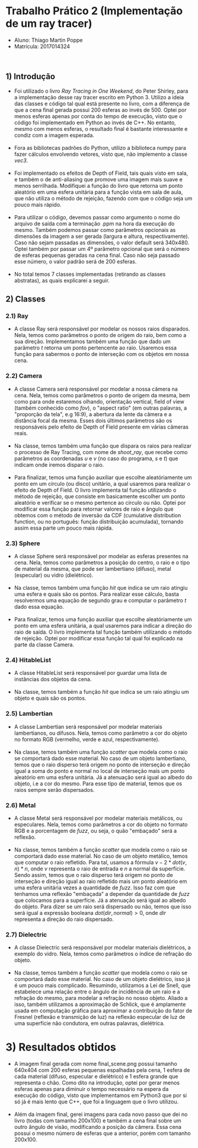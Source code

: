 # Trabalho Prático 2 (Implementação de um ray tracer)

- Aluno: Thiago Martin Poppe
- Matrícula: 2017014324
<br>

## 1) Introdução
- Foi utilizado o livro _Ray Tracing in One Weekend_, do Peter Shirley, para a implementação desse ray tracer escrito em Python 3. Utilizo a ideia das classes e código tal qual está presente no livro, com a diferença de que a cena final gerada possui 200 esferas ao invés de 500. Optei por menos esferas apenas por conta do tempo de execução, visto que o código foi implementado em Python ao invés de C++. No entanto, mesmo com menos esferas, o resultado final é bastante interessante e condiz com a imagem esperada.
<br><br>
- Fora as bibliotecas padrões do Python, utilizo a biblioteca numpy para fazer cálculos envolvendo vetores, visto que, não implemento a classe _vec3_.
<br><br>
- Foi implementado os efeitos de Depth of Field, tais quais visto em sala, e também o de anti-aliasing que promove uma imagem mais suave e menos serrilhada. Modifiquei a função do livro que retorna um ponto aleatório em uma esfera unitária para a função vista em sala de aula, que não utiliza o método de rejeição, fazendo com que o código seja um pouco mais rápido.
<br><br>
- Para utilizar o código, devemos passar como argumento o nome do arquivo de saída com a terminação .ppm na hora da execução do mesmo. Também podemos passar como parâmetros opcionais as dimensões da imagem a ser gerada (largura e altura, respectivamente). Caso não sejam passadas as dimensões, o valor default será 340x480. Optei também por passar um 4º parâmetro opcional que será o número de esferas pequenas geradas na cena final. Caso não seja passado esse número, o valor padrão será de 200 esferas.
<br><br>
- No total temos 7 classes implementadas (retirando as classes abstratas), as quais explicarei a seguir.

## 2) Classes
### 2.1) Ray
- A classe Ray será responsável por modelar os nossos raios disparados. Nela, temos como parâmetros o ponto de origem do raio, bem como a sua direção. Implementamos também uma função que dado um parâmetro $t$ retorna um ponto pertencente ao raio. Usaremos essa função para sabermos o ponto de interseção com os objetos em nossa cena.

### 2.2) Camera
- A classe Camera será responsável por modelar a nossa câmera na cena. Nela, temos como parâmetros o ponto de origem da mesma, bem como para onde estaremos olhando, orientação vertical, field of view (também conhecido como _fov_), o "aspect ratio" (em outras palavras, a "proporção da tela", e.g 16:9), a abertura da lente da câmera e a distância focal da mesma. Esses dois últimos parâmetros são os responsáveis pelo efeito de Depth of Field presente em várias câmeras reais.
<br><br>
- Na classe, temos também uma função que dispara os raios para realizar o processo de Ray Tracing, com nome de $shoot\_ray$, que recebe como parâmetros as coordenadas $u$ e $v$ (no caso do programa, $s$ e $t$) que indicam onde iremos disparar o raio.
<br><br>
- Para finalizar, temos uma função auxiliar que escolhe aleatóriamente um ponto em um círculo (ou disco) unitário, a qual usaremos para realizar o efeito de Depth of Field. O livro implementa tal função utilizando o método de rejeição, que consiste em basicamente escolher um ponto aleatório e verificar se o mesmo pertence ao círculo ou não. Optei por modificar essa função para retornar valores de raio e ângulo que obtemos com o método de inversão da CDF (cumulative distribution function, ou no português: função distribuição acumulada), tornando assim essa parte um pouco mais rápida.

### 2.3) Sphere
- A classe Sphere será responsável por modelar as esferas presentes na cena. Nela, temos como parâmetros a posição do centro, o raio e o tipo de material da mesma, que pode ser lambertiano (difuso), metal (especular) ou vidro (dielétrico).
<br><br>
- Na classe, temos também uma função $hit$ que indica se um raio atingiu uma esfera e quais são os pontos. Para realizar esse cálculo, basta resolvermos uma equação de segundo grau e computar o parâmetro $t$ dado essa equação.
<br><br>
- Para finalizar, temos uma função auxiliar que escolhe aleatóriamente um ponto em uma esfera unitária, a qual usaremos para indicar a direção do raio de saída. O livro implementa tal função também utilizando o método de rejeição. Optei por modificar essa função tal qual foi explicado na parte da classe Camera.

### 2.4) HitableList
- A classe HitableList será responsável por guardar uma lista de instâncias dos objetos da cena.
<br><br>
- Na classe, temos também a função $hit$ que indica se um raio atingiu um objeto e quais são os pontos.

### 2.5) Lambertian
- A classe Lambertian será responsável por modelar materiais lambertianos, ou difusos. Nela, temos como parâmetro a cor do objeto no formato RGB (vermelho, verde e azul, respectivamente).
<br><br>
- Na classe, temos também uma função $scatter$ que modela como o raio se comportará dado esse material. No caso de um objeto lambertiano, temos que o raio disperso terá origem no ponto de interseção e direção igual a soma do ponto e normal no local de interseção mais um ponto aleatório em uma esfera unitária. Já a atenuação será igual ao albedo do objeto, i.e a cor do mesmo. Para esse tipo de material, temos que os raios sempre serão dispersados.

### 2.6) Metal
- A classe Metal será responsável por modelar materiais metálicos, ou especulares. Nela, temos como parâmetros a cor do objeto no formato RGB e a porcentagem de $fuzz$, ou seja, o quão "embaçado" será a reflexão.
<br><br>
- Na classe, temos também a função $scatter$ que modela como o raio se comportará dado esse material. No caso de um objeto metálico, temos que computar o raio refletido. Para tal, usamos a fórmula $v - 2 * dot(v, n) * n$, onde $v$ representa o raio de entrada e $n$ a normal da superfície. Sendo assim, temos que o raio disperso terá origem no ponto de interseção e direção igual ao raio refletido mais um ponto aleatório em uma esfera unitária vezes a quantidade de $fuzz$. Isso faz com que tenhamos uma reflexão "embaçada" a depender da quantidade de $fuzz$ que colocamos para a superfície. Já a atenuação será igual ao albedo do objeto. Para dizer se um raio será dispersado ou não, temos que isso será igual a expressão booleana $dot(dir, normal) > 0$, onde $dir$ representa a direção do raio dispersado.

### 2.7) Dielectric
- A classe Dielectric será responsável por modelar materiais dielétricos, a exemplo do vidro. Nela, temos como parâmetros o índice de refração do objeto.
<br><br>
- Na classe, temos também a função $scatter$ que modela como o raio se comportará dado esse material. No caso de um objeto dielétrico, isso já é um pouco mais complicado. Resumindo, utilizamos a Lei de Snell, que estabelece uma relação entre o ângulo de incidência de um raio e a refração do mesmo, para modelar a refração no nosso objeto. Aliado a isso, também utilizamos a aproximação de Schlick, que é amplamente usada em computação gráfica para aproximar a contribuição do fator de Fresnel (reflexão e transmição de luz) na reflexão especular de luz de uma superfície não condutora, em outras palavras, dielétrica.

# 3) Resultados obtidos
- A imagem final gerada com nome final_scene.png possui tamanho 640x404 com 200 esferas pequenas espalhadas pela cena, 1 esfera de cada material (difuso, especular e dielétrico) e 1 esfera grande que representa o chão. Como dito na introdução, optei por gerar menos esferas apenas para diminuir o tempo necessário na espera da execução do código, visto que implementamos em Python3 que por si só já é mais lento que C++, que foi a linguagem que o livro utilizou.
<br><br>
- Além da imagem final, gerei imagens para cada novo passo que dei no livro (todas com tamanho 200x100) e também a cena final sobre um outro ângulo de visão, modificando a posição da câmera. Essa cena possui o mesmo número de esferas que a anterior, porém com tamanho 200x100.
<br><br>